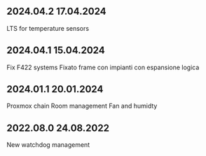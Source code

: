 ## 2024.04.2 17.04.2024 
LTS for temperature sensors

## 2024.04.1 15.04.2024 
Fix F422 systems
Fixato frame con impianti con espansione logica


## 2024.01.1 20.01.2024 
Proxmox chain
Room management
Fan and humidty


## 2022.08.0 24.08.2022 
New watchdog management

